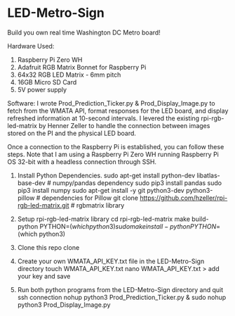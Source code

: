 # LED-Metro-Sign

Build you own real time Washington DC Metro board!

Hardware Used:
  1. Raspberry Pi Zero WH
  2. Adafruit RGB Matrix Bonnet for Raspberry Pi
  3. 64x32 RGB LED Matrix - 6mm pitch
  4. 16GB Micro SD Card
  5. 5V power supply
  

Software:
I wrote Prod_Prediction_Ticker.py & Prod_Display_Image.py to fetch from the WMATA API, format responses for the LED board, and display refreshed information at 10-second intervals. I levered the existing rpi-rgb-led-matrix by Henner Zeller to handle the connection between images stored on the PI and the physical LED board.

Once a connection to the Raspberry Pi is established, you can follow these steps. Note that I am using a Raspberry Pi Zero WH running Raspberry Pi OS 32-bit with a headless connection through SSH. 

1. Install Python Dependencies.
    sudo apt-get install python-dev libatlas-base-dev # numpy/pandas dependency
    sudo pip3 install pandas
    sudo pip3 install numpy
    sudo apt-get install -y git python3-dev python3-pillow # dependencies for Pillow
    git clone https://github.com/hzeller/rpi-rgb-led-matrix.git # rgbmatrix library

2. Setup rpi-rgb-led-matrix library
    cd rpi-rgb-led-matrix
    make build-python PYTHON=$(which python3)
    sudo make install-python PYTHON=$(which python3)

3. Clone this repo
    clone

4. Create your own WMATA_API_KEY.txt file in the LED-Metro-Sign directory
    touch WMATA_API_KEY.txt
    nano WMATA_API_KEY.txt > add your key and save

5. Run both python programs from the LED-Metro-Sign directory and quit ssh connection
    nohup python3 Prod_Prediction_Ticker.py & sudo nohup python3 Prod_Display_Image.py
